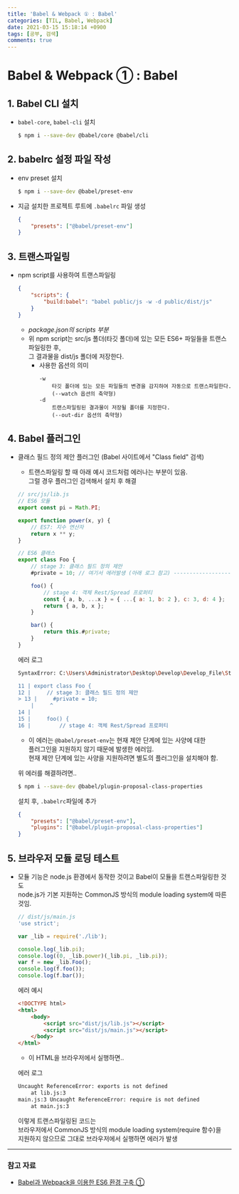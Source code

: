 ```yaml
---
title: 'Babel & Webpack ① : Babel'
categories: [TIL, Babel, Webpack]
date: 2021-03-15 15:18:14 +0900
tags: [공부, 검색]
comments: true
---
```


# Babel & Webpack ① : Babel

## **1.** Babel CLI 설치

-   `babel-core`, `babel-cli` 설치
    ```sh
    $ npm i --save-dev @babel/core @babel/cli
    ```

## **2.** babelrc 설정 파일 작성

-   env preset 설치
    ```sh
    $ npm i --save-dev @babel/preset-env
    ```
-   지금 설치한 프로젝트 루트에 `.babelrc` 파일 생성
    ```json
    {
        "presets": ["@babel/preset-env"]
    }
    ```

## **3.** 트랜스파일링

-   npm script를 사용하여 트랜스파일링
    ```json
    {
        "scripts": {
            "build:babel": "babel public/js -w -d public/dist/js"
        }
    }
    ```
    -   _package.json의 scripts 부분_
    -   위 npm script는 src/js 폴더(타깃 폴더)에 있는 모든 ES6+ 파일들을 트랜스파일링한 후,  
         그 결과물을 dist/js 폴더에 저장한다.
        -   사용한 옵션의 의미
            ```
            -w
                타깃 폴더에 있는 모든 파일들의 변경을 감지하여 자동으로 트랜스파일한다.
                (--watch 옵션의 축약형)
            -d
                트랜스파일링된 결과물이 저장될 폴더를 지정한다.
                (--out-dir 옵션의 축약형)
            ```

## **4.** Babel 플러그인

-   클래스 필드 정의 제안 플러그인 (Babel 사이트에서 "Class field" 검색)

    -   트랜스파일링 할 때 아래 예시 코드처럼 에러나는 부분이 있음.  
         그럴 경우 플러그인 검색해서 설치 후 해결

    ```js
    // src/js/lib.js
    // ES6 모듈
    export const pi = Math.PI;

    export function power(x, y) {
        // ES7: 지수 연산자
        return x ** y;
    }

    // ES6 클래스
    export class Foo {
        // stage 3: 클래스 필드 정의 제안
        #private = 10; // 여기서 에러발생 (아래 로그 참고) -----------------------

        foo() {
            // stage 4: 객체 Rest/Spread 프로퍼티
            const { a, b, ...x } = { ...{ a: 1, b: 2 }, c: 3, d: 4 };
            return { a, b, x };
        }

        bar() {
            return this.#private;
        }
    }
    ```

    에러 로그

    ```sh
    SyntaxError: C:\Users\Administrator\Desktop\Develop\Develop_File\Study\CodeSquad\FE08\06 (FreeStyle)\fe-w6-free-style\public\js\.babel_test\lib.js: Support for the experimental syntax 'classPrivateProperties' isn't currently enabled (13:5):

    11 | export class Foo {
    12 |     // stage 3: 클래스 필드 정의 제안
    > 13 |     #private = 10;
        |     ^
    14 |
    15 |     foo() {
    16 |         // stage 4: 객체 Rest/Spread 프로퍼티
    ```

    -   이 에러는
        `@babel/preset-env`는 현재 제안 단계에 있는 사양에 대한  
         플러그인을 지원하지 않기 때문에 발생한 에러임.  
         현재 제안 단계에 있는 사양을 지원하려면 별도의 플러그인을 설치해야 함.

    위 에러를 해결하려면..

    ```sh
    $ npm i --save-dev @babel/plugin-proposal-class-properties
    ```

    설치 후, `.babelrc`파일에 추가

    ```json
    {
        "presets": ["@babel/preset-env"],
        "plugins": ["@babel/plugin-proposal-class-properties"]
    }
    ```

## **5.** 브라우저 모듈 로딩 테스트

-   모듈 기능은 node.js 환경에서 동작한 것이고 Babel이 모듈을 트랜스파일링한 것도  
     node.js가 기본 지원하는 CommonJS 방식의 module loading system에 따른 것임.

    ```js
    // dist/js/main.js
    'use strict';

    var _lib = require('./lib');

    console.log(_lib.pi);
    console.log((0, _lib.power)(_lib.pi, _lib.pi));
    var f = new _lib.Foo();
    console.log(f.foo());
    console.log(f.bar());
    ```

    에러 예시

    ```html
    <!DOCTYPE html>
    <html>
        <body>
            <script src="dist/js/lib.js"></script>
            <script src="dist/js/main.js"></script>
        </body>
    </html>
    ```

    -   이 HTML을 브라우저에서 실행하면..

    에러 로그

    ```sh
    Uncaught ReferenceError: exports is not defined
        at lib.js:3
    main.js:3 Uncaught ReferenceError: require is not defined
        at main.js:3
    ```

    이렇게 트랜스파일링된 코드는  
     브라우저에서 CommonJS 방식의 module loading system(require 함수)을  
     지원하지 않으므로 그대로 브라우저에서 실행하면 에러가 발생

<hr/>

### 참고 자료

-   [Babel과 Webpack을 이용한 ES6 환경 구축 ①](https://poiemaweb.com/es6-babel-webpack-1)
